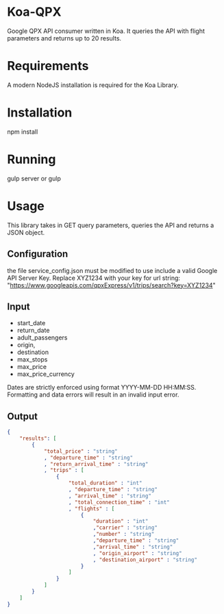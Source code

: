 # Koa-QPX
Google QPX API consumer written in Koa. It queries the API with flight parameters and returns up to 20 results.

# Requirements

A modern NodeJS installation is required for the Koa Library.

# Installation

npm install

# Running

gulp server
or
gulp

# Usage
This library takes in GET query parameters, queries the API and returns a JSON object.

## Configuration

the file service_config.json must be modified to use include a valid Google API Server Key. Replace XYZ1234 with your key for url string:
"https://www.googleapis.com/qpxExpress/v1/trips/search?key=XYZ1234"

## Input
* start_date
* return_date
* adult_passengers
* origin,
* destination
* max_stops
* max_price
* max_price_currency

Dates are strictly enforced using format YYYY-MM-DD HH:MM:SS. Formatting and data errors will result in an invalid input error.

## Output
```json
{
	"results": [
		{
			"total_price" : "string"
			, "departure_time" : "string"
			, "return_arrival_time" : "string"
			, "trips" : [
				{
					"total_duration" : "int"
					, "departure_time" : "string"
					, "arrival_time" : "string"
					, "total_connection_time" : "int"
					, "flights" : [
						{
							"duration" : "int"
							,"carrier" : "string"
							,"number" : "string"
							,"departure_time" : "string"
							,"arrival_time" : "string"
							, "origin_airport" : "string"
							, "destination_airport" : "string"
						}
					]
				}
			]
		}
	]
}
```
